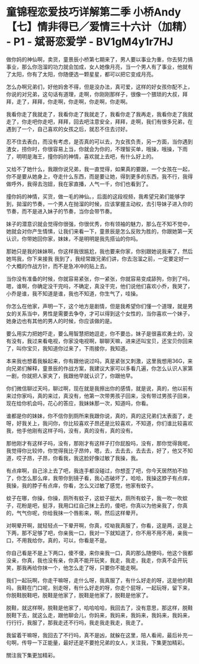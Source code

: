 # 童锦程恋爱技巧详解第二季 小桥Andy【七】情非得已／爱情三十六计（加精） - P1 - 斌哥恋爱学 - BV1gM4y1r7HJ

做你妈的神仙啊，卖货，童景辰小桥第七期来了，男人要以事业为重，你去努力搞事业，那么你泡溜的功力就会加成，女人她像月亮，当一个男人有了事业，他就有了太阳，你有了太阳，你随便选一颗星星，都可以把它变成月亮。

怎么办啊兄弟们，好他妈舍不得，但是没办法，真可爱，这样的好女孩你配不上，你说的对兄弟，这句话有道理，走啊，你刚刚那样子，很像一个猥琐的大叔，拜拜，走了，拜拜，你走啊，你走啊，你走啊，你走啊。

我看你走了我就走了，我看你走了我就走了，我看你走了我再走，我看你走了我就走了，你走吧你走吧，拜拜，回去吧注意安全，拜拜，走啊，我们有很多兄弟，在遇到了一个，自己喜欢的女孩之后，就忍不住去讨好。

忍不住去表白，而没有考虑，是否真的可以去，为女孩负责，另一方面，当你遇到渣女，捞你时，你很容易上当，你就会为你的，不理智买单，哦操，哦操，下雨了，明明是海王，撞你妈的神情，喜欢就上去吧，有什么好上的。

又给不了她什么，我跟你说兄弟，我一直觉得，如果真的要跟，一个女孩在一起，你不是要从她身上，夺走什么东西，而是要让她，得到更多的东西，我不行，我得做呼外，我得去泡妞，我在家直播，人气一千，你们也看到了。

撞你妈的神情，买货，做一毛的神仙。，后面的这段视频，我希望兄弟们能够学到，拋溜的节奏，一个男人在抛溜的时候，应该掌握主动权，去引导妹子进入你的节奏，而不是进入妹子的节奏，当你会带节奏。

妹子的潜意识就会觉得你很强，你很优秀，你有领袖的魅力，那么在不知不觉中，她就会对你产生情愫，让我们来看一下，童景辰是怎么反败为胜的，你跟她第一天认识，你带她回你家，妹妹，不是明明是我先搭讪的你吗。

那她只是我的妹妹啊，你这样我很尴尬，我也要来你家，你别跟她说我来了，然后她骂我，你下来接我 我到了，我经常跟兄弟们讲，你去泡溜之前，一定要定好一个大概的作战方针，而不是急冲冲的贴上去。

当你没有准备的时候，你就容易紧张，你一紧张，你就容易变成舔狗，你到了吗，嗯，谁啊，你确定没干完吗，不确定，真没干完，他们说他们喜欢小乔，我哭了，小乔是谁，我不知道是谁，我也不知道，你生气了，哇操。

你怎么在他家，声明一下，这个地方是剧情，但是我希望你们懂一个道理，就是男女的关系当中，男性是需要去争夺，才可以得到这个女性的，当你喜欢一个妹子，她身边也有其他的男人的时候，你应该做的是。

要么用实力把她吓走，要么用智慧把她逗走，你不要怂，妹子是很喜欢勇士的，没有没有，我过来看电视，你家没电视啊，聊聊天嘛，进来还叫宝贝，还宝贝你回来了，叫你宝贝，我知道你过来了，下雨接你，我知道。

本来我也想着我躲起来，你有跟他说过吗，真是紧张又刺激，这里我想用36G，来向兄弟们解释，童景辰的作战方案，我建议大家可以多看几遍，你怎么认识人家第一剧，你就把人家夹了，我跟他早就认识了，你跟他早。

你们微信聊过天吗，聊过啊，现在就是我擦出你的感情，就是说，真的，他以前有来过你家吗，真的来过，真没有，他第一次带男孩子回来，没有带过男孩子回来，现在给你机会吗，花心的答应，我妹妹那一次，知道吗，你看。

谁都是你的妹妹，你不信你到厕所来我跟你说，真的，真的这兄弟们太表面了，走呀，好我关上，我问你，你比较喜欢子昂还是比较喜欢，不知道，你们谁比较喜欢我，他手他刚有这样子吗，没有，真的没有，真的没有。

那他刚才有这样子吗，没有，那刚才有这样子打你屁股吗，没有，那你觉得我呢，我觉得你比较帅，你觉得我比子昂帅，嗯，去，去去去，去去去，好了，他又不知道，哎子昂，子昂，你看我，我这脸好像过敏了我操，我。

有点痒啊，自己涂上去了吧，我连手都没碰过，你想歪了吧，你今天居然拍不拍了，你怎么那么痒，我带你到镜子看，我心态破坏了，哈哈，我操这脖子有点痒，我操，我的脖子有点痒，你看，怎么又过敏了感觉，他家有蚊子。

蚊子在哪，你操，你操，厕所有蚊子，这蚊子挺大，厕所有蚊子，我一吹一吹蚊子，花粉是吧，挺浮，我用口红自己抹上去的，傻吧，你真以为他亲我了，你真的，气气你呢，你给我抹一个唇影来，啊，然后这样晕开。

对啊晕开啊，就轻轻点一下晕开啊，你真，哎呦我真服了，你看，这是两，这是上下两，那不足够了吧，你亲我一口，我对一下就知道了，你不用不用不用，亲我一口，不用我给你，真的，可以，你看是不是。

你自己看是不是上下两口，傻不傻，来你亲我一口，真的那么随便吗，他这个我都没亲，你真，我也没有亲，你真不能开玩笑，我走，我走，我走，你真不会开玩笑，那我再给你抹一个，他怎么走了呀，只要你不能走啊。

我们一起玩啊，你走干嘛呀，走什么呀，我真服了，有什么好走的呀，这是他的鞋吗，我鞋在门口呢，别走呀，有什么好走的呀，你走个屁呀，一起玩呀，留下来，你脱鞋脱鞋吧，脱鞋是他家了，脱鞋是他家了，脱鞋是他家了。

脱鞋，就这样啊，脱鞋是他家了，哈哈哈哈，我回去了，没有意思，那这样，脱鞋脱鞋下去，就这么走，跟他聊会儿，你妈来，我妈来，我妈来，我妈来，我妈来，行行行，我服了，那我走还不行吗，我走我走我走，我走了。

我留着干嘛呀，我回去了不行吗，真不是凶，就躲在这里，陪人看闹，最后补充一句啊，传导一下正能量，最好还是不要抢兄弟的女人，关注我，下集更加精彩。

關注我下集更加精彩。